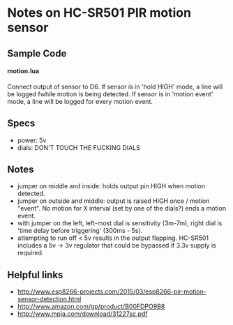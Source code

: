 # Notes on HC-SR501 PIR motion sensor #

## Sample Code ##

#### motion.lua
Connect output of sensor to D6.  If sensor is in 'hold HIGH' mode, a line will be logged fwhile motion is being detected.  If sensor is in 'motion event' mode, a line will be logged for every motion event.

## Specs ##

* power: 5v
* dials: DON'T TOUCH THE FUCKING DIALS

## Notes ##

* jumper on middle and inside: holds output pin HIGH when motion detected.
* jumper on outside and middle: output is raised HIGH once / motion "event".  No motion for X interval (set by one of the dials?) ends a motion event. 
* with jumper on the left, left-most dial is sensitivity (3m-7m), right dial is 'time delay before triggering' (300ms - 5s).
* attempting to run off < 5v results in the output flapping.  HC-SR501 includes a 5v -> 3v regulator that could be bypassed if 3.3v supply is required.


## Helpful links ##

* http://www.esp8266-projects.com/2015/03/esp8266-pir-motion-sensor-detection.html
* http://www.amazon.com/gp/product/B00FDPO9B8
* http://www.mpja.com/download/31227sc.pdf
